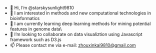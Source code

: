 - 👋 Hi, I’m @starskysunlight9810
- 👀 I am interested in methods and new computational technologies in bioinformatics
- 🌱 I am currently learning deep learning methods for mining potential features in genome data\
- 💞️ I’m looking to collaborate on data visualiztion using Javascript framework such as D3.js
- 📫 Please contact me via e-mail: zhouxinkai9810@gmail.com

<!---
starskysunlight9810/starskysunlight9810 is a ✨ special ✨ repository because its `README.md` (this file) appears on your GitHub profile.
You can click the Preview link to take a look at your changes.
--->
